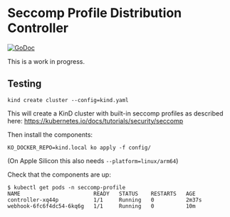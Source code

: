 # Seccomp Profile Distribution Controller

[![GoDoc](https://godoc.org/github.com/imjasonh/seccomp-profile?status.svg)](https://godoc.org/github.com/imjasonh/seccomp-profile)

This is a work in progress.

## Testing

```
kind create cluster --config=kind.yaml
```

This will create a KinD cluster with built-in seccomp profiles as described here: https://kubernetes.io/docs/tutorials/security/seccomp

Then install the components:

```
KO_DOCKER_REPO=kind.local ko apply -f config/
```

(On Apple Silicon this also needs `--platform=linux/arm64`)

Check that the components are up:

```
$ kubectl get pods -n seccomp-profile
NAME                       READY   STATUS    RESTARTS   AGE
controller-xq44p           1/1     Running   0          2m37s
webhook-6fc6f4dc54-6kq6g   1/1     Running   0          10m
```
